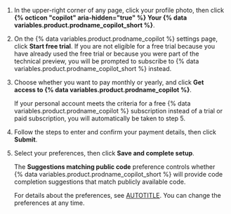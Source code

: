 1. In the upper-right corner of any page, click your profile photo, then click **{% octicon "copilot" aria-hidden="true" %} Your {% data variables.product.prodname_copilot_short %}**.
1. On the {% data variables.product.prodname_copilot %} settings page, click **Start free trial**. If you are not eligible for a free trial because you have already used the free trial or because you were part of the technical preview, you will be prompted to subscribe to {% data variables.product.prodname_copilot_short %} instead.
1. Choose whether you want to pay monthly or yearly, and click **Get access to {% data variables.product.prodname_copilot %}**.

   If your personal account meets the criteria for a free {% data variables.product.prodname_copilot %} subscription instead of a trial or paid subscription, you will automatically be taken to step 5.

1. Follow the steps to enter and confirm your payment details, then click **Submit**.
1. Select your preferences, then click **Save and complete setup**.

   The **Suggestions matching public code** preference controls whether {% data variables.product.prodname_copilot_short %} will provide code completion suggestions that match publicly available code.

   For details about the preferences, see [AUTOTITLE](/copilot/managing-copilot/managing-copilot-as-an-individual-subscriber/managing-copilot-policies-as-an-individual-subscriber). You can change the preferences at any time.
